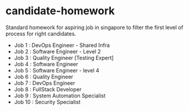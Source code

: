 # candidate-homework
Standard homework for aspiring job in singapore to filter the first level of process for right candidates.


- Job 1 : DevOps Engineer - Shared Infra 
- Job 2 : Software Engineer - Level 2
- Job 3 : Quality Engineer [Testing Expert]
- Job 4 : Software Engineer 
- Job 5 : Software Engineer - level 4 
- Job 6 : Quality Engineer 
- Job 7 : DevOps Engineer
- Job 8 : FullStack Developer 
- Job 9 : System Automation Specialist 
- Job 10 : Security Specialist
